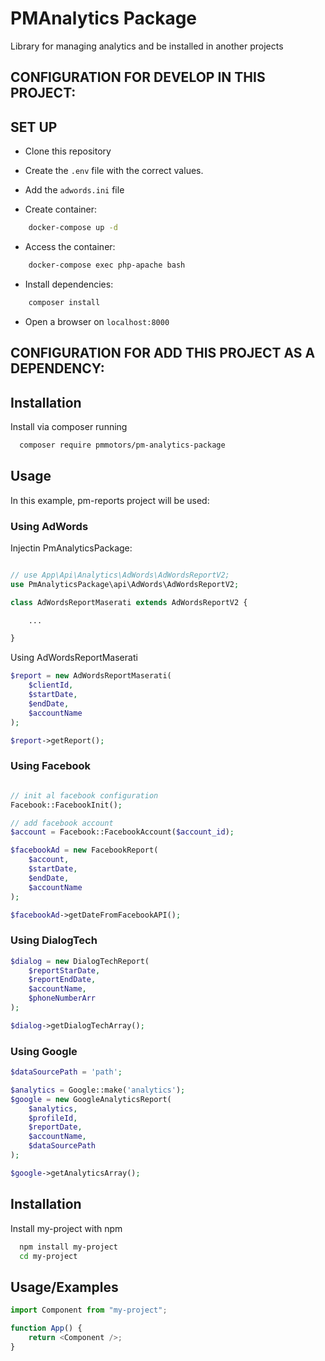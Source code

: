 # PMAnalytics Package

Library for managing analytics and be installed in another projects

## CONFIGURATION FOR DEVELOP IN THIS PROJECT:

## SET UP

-   Clone this repository
-   Create the `.env` file with the correct values.
-   Add the `adwords.ini` file

-   Create container:

```bash
    docker-compose up -d
```

-   Access the container:

```bash
    docker-compose exec php-apache bash
```

-   Install dependencies:

```bash
    composer install
```

-   Open a browser on `localhost:8000`

## CONFIGURATION FOR ADD THIS PROJECT AS A DEPENDENCY:

## Installation

Install via composer running

```bash
  composer require pmmotors/pm-analytics-package
```

## Usage

In this example, pm-reports project will be used:

### Using AdWords

Injectin PmAnalyticsPackage:

```php

// use App\Api\Analytics\AdWords\AdWordsReportV2;
use PmAnalyticsPackage\api\AdWords\AdWordsReportV2;

class AdWordsReportMaserati extends AdWordsReportV2 {

    ...

}
```

Using AdWordsReportMaserati

```php
$report = new AdWordsReportMaserati(
    $clientId,
    $startDate,
    $endDate,
    $accountName
);

$report->getReport();
```

### Using Facebook

```php

// init al facebook configuration
Facebook::FacebookInit();

// add facebook account
$account = Facebook::FacebookAccount($account_id);

$facebookAd = new FacebookReport(
    $account,
    $startDate,
    $endDate,
    $accountName
);

$facebookAd->getDateFromFacebookAPI();
```

### Using DialogTech

```php
$dialog = new DialogTechReport(
    $reportStarDate,
    $reportEndDate,
    $accountName,
    $phoneNumberArr
);

$dialog->getDialogTechArray();
```

### Using Google

```php
$dataSourcePath = 'path';

$analytics = Google::make('analytics');
$google = new GoogleAnalyticsReport(
    $analytics,
    $profileId,
    $reportDate,
    $accountName,
    $dataSourcePath
);

$google->getAnalyticsArray();

```

## Installation

Install my-project with npm

```bash
  npm install my-project
  cd my-project
```

## Usage/Examples

```javascript
import Component from "my-project";

function App() {
    return <Component />;
}
```
